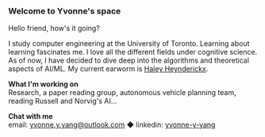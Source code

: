 ### Welcome to Yvonne's space

Hello friend, how's it going? 

I study computer engineering at the University of Toronto. Learning about learning fascinates me. I love all the different fields under cognitive science. As of now, I have decided to dive deep into the algorithms and theoretical aspects of AI/ML. My current earworm is [Haley Heynderickx](https://www.youtube.com/watch?v=w39qx5X_Owg).

**What I'm working on**  
Research, a paper reading group, autonomous vehicle planning team, reading Russell and Norvig's AI...

**Chat with me**  
email: yvonne.y.yang@outlook.com ◆ linkedin: [yvonne-y-yang](https://linkedin/in/yvonne-y-yang)

<!--
**yvonne-yang/yvonne-yang** is a ✨ _special_ ✨ repository because its `README.md` (this file) appears on your GitHub profile.

Here are some ideas to get you started:

- 🔭 I’m currently working on ...
- 🌱 I’m currently learning ...
- 👯 I’m looking to collaborate on ...
- 🤔 I’m looking for help with ...
- 💬 Ask me about ...
- 📫 How to reach me: ...
- 😄 Pronouns: ...
- ⚡ Fun fact: ...
-->
